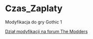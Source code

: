 Czas_Zaplaty
============

Modyfikacja do gry Gothic 1 

[Dział modyfikacji na forum The Modders](http://themodders.org/index.php?board=15.0)
